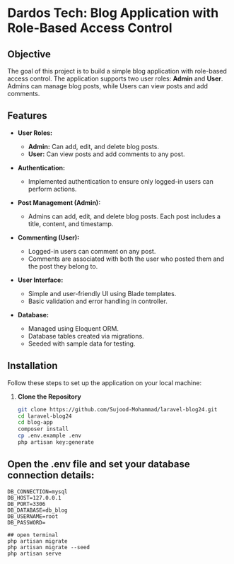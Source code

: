 # Dardos Tech: Blog Application with Role-Based Access Control

## Objective

The goal of this project is to build a simple blog application with role-based access control. The application supports two user roles: **Admin** and **User**. Admins can manage blog posts, while Users can view posts and add comments.

## Features

- **User Roles:**
  - **Admin:** Can add, edit, and delete blog posts.
  - **User:** Can view posts and add comments to any post.

- **Authentication:**
  - Implemented authentication to ensure only logged-in users can perform actions.

- **Post Management (Admin):**
  - Admins can add, edit, and delete blog posts. Each post includes a title, content, and timestamp.

- **Commenting (User):**
  - Logged-in users can comment on any post.
  - Comments are associated with both the user who posted them and the post they belong to.

- **User Interface:**
  - Simple and user-friendly UI using Blade templates.
  - Basic validation and error handling in controller.

- **Database:**
  - Managed using Eloquent ORM.
  - Database tables created via migrations.
  - Seeded with sample data for testing.

## Installation

Follow these steps to set up the application on your local machine:

1. **Clone the Repository**

   ```bash
   git clone https://github.com/Sujood-Mohammad/laravel-blog24.git
   cd laravel-blog24
   cd blog-app
   composer install
   cp .env.example .env
   php artisan key:generate

## Open the .env file and set your database connection details:
   ```ف
DB_CONNECTION=mysql
DB_HOST=127.0.0.1
DB_PORT=3306
DB_DATABASE=db_blog
DB_USERNAME=root
DB_PASSWORD=

## open terminal
php artisan migrate
php artisan migrate --seed
php artisan serve




   
